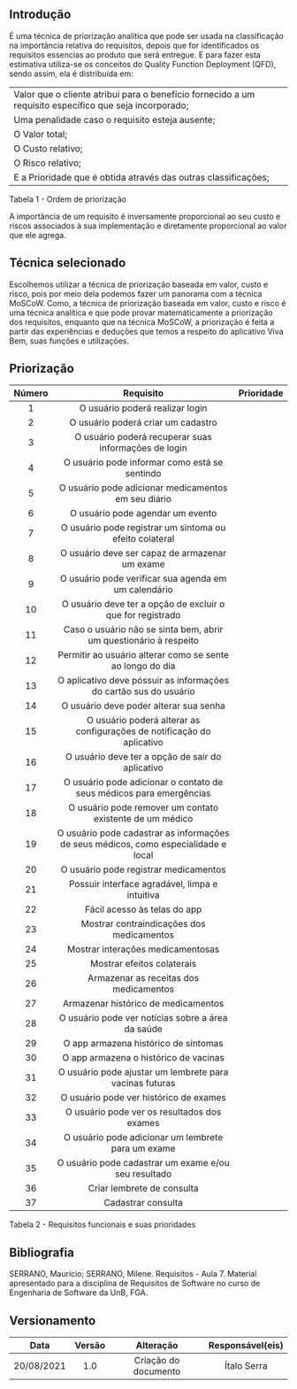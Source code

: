 ## <a>Introdução</a>

É uma técnica de priorização analítica que pode ser usada na classificação na importância relativa do requisitos, depois que for identificados os requisitos essencias ao produto que será entregue. E para fazer esta estimativa utiliza-se os conceitos do Quality Function Deployment (QFD), sendo assim, ela é distribuída em:


|                                                                                                        |
| :----------------------------------------------------------------------------------------------------- |
| Valor que o cliente atribui para o benefício fornecido a um requisito específico que seja incorporado; |
| Uma penalidade caso o requisito esteja ausente;                                                        |
| O Valor total;                                                                                         |
| O Custo relativo;                                                                                      |
| O Risco relativo;                                                                                      |
| E a Prioridade que é obtida através das outras classificações;                                         |
<figcaption> Tabela 1 - Ordem de priorização </figcaption>

A importância de um requisito é inversamente proporcional ao seu custo e riscos associados à sua implementação e diretamente proporcional ao valor que ele agrega.

## <a>Técnica selecionado</a>

Escolhemos utilizar a técnica de priorização baseada em valor, custo e risco, pois por meio dela podemos fazer um panorama com a técnica MoSCoW. Como, a técnica de priorização baseada em valor, custo e risco é uma técnica analítica e que pode provar matemáticamente a priorização dos requisitos, enquanto que na técnica MoSCoW, a priorização é feita a partir das experiências e deduções que temos a respeito do aplicativo Viva Bem, suas funções e utilizações. 

## <a>Priorização</a>

| **Número** |                                    **Requisito**                                    | **Prioridade** |
| :--------: | :---------------------------------------------------------------------------------: | :------------: |
|     1      |                           O usuário poderá realizar login                           |                |
|     2      |                         O usuário poderá criar um cadastro                          |                |
|     3      |                O usuário poderá recuperar suas informações de login                 |                |
|     4      |                    O usuário pode informar como está se sentindo                    |                |
|     5      |                 O usuário pode adicionar medicamentos em seu diário                 |                |
|     6      |                          O usuário pode agendar um evento                           |                |
|     7      |               O usuário pode registrar um sintoma ou efeito colateral               |                |
|     8      |                   O usuário deve ser capaz de armazenar um exame                    |                |
|     9      |                O usuário pode verificar sua agenda em um calendário                 |                |
|     10     |             O usuário deve ter a opção de excluir o que for registrado              |                |
|     11     |          Caso o usuário não se sinta bem, abrir um questionário à respeito          |                |
|     12     |              Permitir ao usuário alterar como se sente ao longo do dia              |                |
|     13     |          O aplicativo deve póssuir as informações do cartão sus do usuário          |                |
|     14     |                       O usuário deve poder alterar sua senha                        |                |
|     15     |       O usuário poderá alterar as configurações de notificação do aplicativo        |                |
|     16     |                  O usuário deve ter a opção de sair do aplicativo                   |                |
|     17     |         O usuário pode adicionar o contato de seus médicos para emergências         |                |
|     18     |              O usuário pode remover um contato existente de um médico               |                |
|     19     | O usuário pode cadastrar as informações de seus médicos, como especialidade e local |                |
|     20     |                        O usuário pode registrar medicamentos                        |                |
|     21     |                   Possuir interface agradável, limpa e intuitiva                    |
|     22     |                            Fácil acesso às telas do app                             |
|     23     |                      Mostrar contraindicações dos medicamentos                      |
|     24     |                          Mostrar interações medicamentosas                          |
|     25     |                             Mostrar efeitos colaterais                              |
|     26     |                       Armazenar as receitas dos medicamentos                        |
|     27     |                         Armazenar histórico de medicamentos                         |
|     28     |                  O usuário pode ver notícias sobre a área da saúde                  |
|     29     |                        O app armazena histórico de sintomas                         |
|     30     |                        O app armazena o histórico de vacinas                        |
|     31     |               O usuário pode ajustar um lembrete para vacinas futuras               |
|     32     |                       O usuário pode ver histórico de exames                        |
|     33     |                     O usuário pode ver os resultados dos exames                     |
|     34     |                 O usuário pode adicionar um lembrete para um exame                  |
|     35     |                O usuário pode cadastrar um exame e/ou seu resultado                 |
|     36     |                             Criar lembrete de consulta                              |
|     37     |                                 Cadastrar consulta                                  |

<figcaption> Tabela 2 - Requisitos funcionais e suas prioridades </figcaption>

## <a>Bibliografia</a>

SERRANO, Maurício; SERRANO, Milene. Requisitos - Aula 7. Material apresentado para a disciplina de Requisitos de Software no curso de Engenharia de Software da UnB, FGA.
    
## <a>Versionamento</a>

|    Data    | Versão |      Alteração       | Responsável(eis) |
| :--------: | :----: | :------------------: | :--------------: |
| 20/08/2021 |  1.0   | Criação do documento |   Ítalo Serra    |